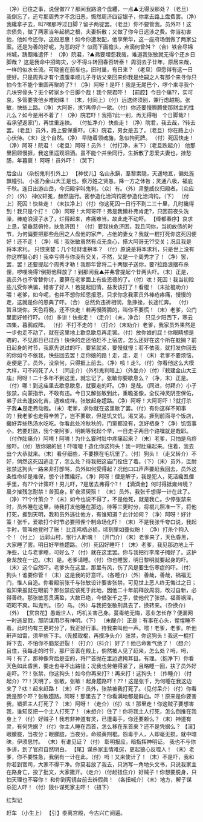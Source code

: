 <!-- { "loadSidebar": true } -->
（净）已往之事，说俚做??？那间我路浪个盘纒，一点▲无得没那处？（老旦）我倒忘了，还亏那周秀才不念旧恶，慨然周济四锭银子，你拿去路上盘费罢。（净）我纔拿子去，叫?嘿那哼过日脚？留子两锭罢。（老旦）你不要管我。员外吓！这宗债负，做了两家当年起祸之根，夫妻拆散；又做了你今日远涉之费。你当初害他，他如今还你，这般恩惠！如今你遭发配，他享荣华，这一座府场倒做了两家公案。还是为善的好呢，为恶的好？
似雨下画檐头，点滴何曾舛？（合）铁合尽锦州城，踌蹰难遣怀！
（净）院君，?▲弗要埋怨我哉，难道我张敏就无得个还乡日脚哉？
这是我命中招晦灾，少不得斗转回春否转泰！
周羽去子廿年，原居来哉，
一样的似水长流。可晓鉴在前车也，旧时巢，有日来？
（老旦）但愿得有这一日便好。只是周秀才有个遗腹孝顺儿子寻访父亲回来你我是绝嗣之人有那个来寻你只怕今生不能个重圆再聚的了?！（净）阿呀！是吓！我是无尾巴个，啰个来寻我个几块穷骨头？无个转家乡个日脚个哉！我个院君吓！
【前腔】今日个痛??，实可哀。多管要丧他乡难盼睐！
（末，付同上）（付）远送终须别，兼行虑越期。张敏，快些上路。（净）大阿哥，求?再停介一歇。（付）你还要慢腾腾使那财主的性儿么？如今是用不着了！（净）院君吓！我搭?此一别，再无得相　个日脚哉?！
若承望返家门，再世重连袂。
（付扯净介）快些走！（净）院君，我去哉，?转去罢。（老旦）员外，路上要保重吓。（末）院君，男女是去了。（老旦）你在路上小心伏侍。（末）这个自然。（净）
早随着领魂旛，急似拘死牌。
（付）死囚快走！（净）阿呀！院君！（老旦）阿呀！员外！（付打净，末下）（老旦跌起介）
他那里回顾慢捱，我这里遥观泪洒。虽不能个并坐同行，生拆散了恩爱夫妻也，挂愁肠，年暮衰！
阿呀！员外吓！（哭下）
 
后金山
（杂扮鬼判引外上）
【神仗儿】名山永鎭，羣黎索隐，天遥地亘，徧处旌飘幢引。
小圣乃金山大王是也。察万姓之贤愚，降一方之休咎；灵通八极，福庇千秋。连日出游山岳，今归殿宇叫鬼判。（众）有。（外）肃整威仪归殿者。（众应介）（外）
神仪轩冕，赫然施行。密参造化洽鸿钧密参造化洽鸿钧。（下）
（付上）死囚！快些走！（末扶净上）（付）你这死囚一日行不到二三十里，几时纔得到！我只是个打！（净）阿呀！大阿哥吓！弗是我懒朴弗肯走?，只因前夜头洗澡，棒疮浪浸子水了，烂得起来，疼痛难当，故此走不动吓。
【绛都春序】哀求上恳，望垂慈俯怜，扶危济困！
（付）要我扶危济困，我且问你，当初放债的时节，为何偏要把那些危困之人盘他的家产，占他的妻女？我就一棍打死你这死囚便好！还不走！（净）咳！我张敏虽然有点无良心，搭大阿哥无??交关；况且我是将本求利。
只恨贪婪；几个轻财谁拚本？
（付）原说是将本求利，只是世上没有你这样狠心的！我幸亏得与你没有交关，不然，又是一个周秀才了！（净）罢，罢，罢！还要提起个周秀才勒！我那年曾将二十两银子送你，要?拉路浪摆布杀俚，啰哩晓得?倒把他释放了！到那间我▲并弗曾提起个廿两头吓。（末）正是，我员外也不曾替你讨，要算在老爹面上有些恩德的了。（付）呔！死囚！我当初险些儿受你哄骗，错害了好人！若提起旧情，益发该打了！看棍！（末扯棍劝介）喂！老爹，如今呢，也并不想你知恩报恩，只求你念我家员外棒疮疼痛，慢慢的走，这就是你的恩典了吓。（合）
总然负违祈相悯，急挣挫，长途忙奔。
（付）暂且饶你。天色将晚，还不快走！若再慢腾腾的，叫你不要慌！（末）老爹，公门里面好修行吓。（付）多讲！快些走！（走介）（末，净合）
只见夕阳西下，寒云四集，暮鸦成阵。
（付）不打不走的！（打介）（末劝介）老爹，我家员外果然是一步也走不动了，就在这里地上歇息歇息再走罢。（付）放你娘的屁！你眼睛想是瞎的，不见那日已过西！快快的走还怕赶不上宿店，怎么还好在这个所在躭搁？前日起身的时节，我原先说过的吓，要紧就紧，要慢就慢；若不依我，就打发你回去的你如今不依我，快些回去罢！走你娘的路！走，走，走！（末）老爹不要烦恼，走便是了。员外，没奈何，只得捱上前去。（净）咳！走?。（付）你看他这么大模大样，可不闷死了人！（同走介）（外引鬼判暗上）（外坐介）（付）『敕建金山大王庙』阿呀！二十多年不到这里，就忘记了。张敏你要歇息么？（净，末）正是。（付）哪！到这庙里去歇息歇息，就要走的吓。（净）是哉。（同进，付拜介）小子张禁，向蒙指示，不敢有违。今日又解张敏到此，重瞻圣像，全仗神灵阴空保佑，弟子此去逢凶化吉，遇难成祥。张敏起身趱路。（净）阿呀！大阿哥吓！?就打杀子我▲是走弗动哉。（末）老爹，求你就在这里歇了罢。（付）有你这样不知事的！我老爹也走得辛苦了，岂不要歇，但是饥又饥，渴又渴，捱到前面寻个饭店，纔好弄些热汤水吃吃。你看此处冷秋秋的，门窻都没有，怎好栖身？（净）饥饿事小，若要赶路，我个亲阿爹，明朝等我起个早，一日走子两日个路嘿就是哉耶。（付作肚痛介）阿唷！阿唷！为什么霎时肚中疼痛起来？（末）老爹，只怕是乌痧胀吓。（付）放你娘的屁！吓嗄嗄！造化你这狗头！我一时肚痛起来。住着，我去出个大恭就来。（末）看仔细些，不要撩在毛坑里了。（付）狗头！（走又转介）不好，倘然这死囚逃走了，怎么处？待我把这庙门拴住了着。（下）（末）员外，叵耐张禁这狗头一路来非打卽骂，员外如何受得起？况他口口声声要赶我回去，员外这条性命却是难保，想个计策纔好。（净）阿呀！俚是解子，我是犯人，死活纔厾俚手里，有??个计策吓！男儿吓，?是居去弗得个?！
【滴滴金】何时得抵雍州境？晨夕摧残怎耐禁！苦孤身，旷夜须臾殒！
（末）员外，我张千想得一计在此了。（净）??个计策介？（末）如今也说不得了，不是他死，就是我亡。少停张禁来时，员外睡在这里，待我打发他睡在那边，待等三更时分，将棍儿照准一下，将他打死，捱到天明，我和员外逃往他方，有谁知道？此计如何？（净）阿呀！好计策！张千，爱歇打个时节必要照俚个制命场化吓！（末）不是我张千夸口说，我起手时，管叫他登时了账！
比连鸡栖必损，顷刻里如虀似粉！
（净）打杀个狗入个！（付上）
远郭山村，怅行人断魂！
（开门介）（末）老爹来了，天色昏黑，大家睡了罢。明日好早些趱路。（付）死囚好睡吓！（末）老爹，我见那边地上干净些，让与老爹睡，可好么？（付）就在这里罢。你与我把行李席子摊好了。这护身龙放在一边。（末）是。老爹请睡。（付）你也睡罢，明日黎明就要起身的吓。（末）这个自然吓。老爹头在这里，那里有风，伤了风是要生伤寒症的吓。（付）狗头！谁要你管！（末）这是我的好意吓。（各睡介）（外）善哉，善哉，祸福无门，惟人自造。你看殿前张千与张敏设计要害张禁，可见世上恶人终无悔过之日；谁知果报就在眼前？那张禁应该死于此地，因他二十年前释放周羽，改过自新，必得善终。那张敏恶贯满盈，大数已绝，今借张千之手，使他代了张禁。福善祸淫，昭昭不爽。叫鬼判。（杂）乌。（外）与我把张敏刑具去了，换转来。（杂换介）（外）
【赏宫花】愚哉世人，巧机关害己身。蔓毒绝无悔，恶业怎长存？便漏网一时逃显戮，那阴谋用尽有神明。（下）
（末醒介）正是：有事在心头，惺惺睡不着。此时约有三更时分了，我正好行事。待我来叫他一声。喂！老爹，老爹。听他鼾声如雷，须早些下手。（先摸取棍，再摸净头介）张禁，你这狗头！我这一棍打将下去，不怕你不脑浆迸裂！（打介）（抖介）好了！他已命断气绝了！（想介）且住，我每走的时节，那尸首丢在殿上，倘然被人见了赶来，怎么处？呣，呣，呣！有了，那神像背后是空的，将尸首抛在里边遮掩耳目。有理。（抱净下）你看天色如此昏黑，要走也寻不出路径；况我也劳倦得紧了，且略睡一回，扶了员外好走吓。??！张禁，你这狗头！如今你再来打?！再来打！这狗头！（作睡介）（付起介）??！天明了，张敏，张敏！起身趱路吓！??！这是张千，为何睡在我这边来了？呔！起来赶路！（末）吓！员外，张禁被我打死了。（见付呆介）（付）你看我是那个吓？张敏趱路。阿呀！那里去了？你看满地都是鲜血。吓！原来是你要害我，错把主人打死了？（末）阿呀！（走介）（付）呔！那里走！你这贼子要想害我，谁知反把一个主人打死了！（末想介）住了！你将我主人打死，怎么倒推在我身上？（付）好贼子！我若非神道有灵，已遭毒手，你还要赖么？（末）神道有灵，有何凭据？（付）你主人睡在西首，怎么移在东首来？还不是凭据么？
【滚】眼朦胧，当夜分；眼朦胧，当夜分。命殒黄荆棍。怨毒于人，人却毫无损。就中暗昧，伊须思忖。
（末）有谁见证？（付）
彰明报应，暗指挥神明证。
我也不与你多讲，到了官府自然明白。
【尾】谋杀家主情难逭，更起狼心反噬人！
（末）老爹，你不要性急，我倒有一计在此。（付）呣！又来使计了！（末）不是吓，我和你若到官司，大家不得干净。你莫若放了我去，只消写一角地头文书，只说我家主在路身亡，投了批文，大家撒开。（走介）（付赶扭住介）好贼子！你想要脱身，只怕天理也不容你！
和你到宪镜台前去辨假眞！
（各扭喊介）（末）地方，解子谋杀犯人吓！（付）狠仆谋死家主吓！（扭下）
 
红梨记
 
赶车
（小生上）
【引】黍离宫殿，今古兴亡阅遍。
